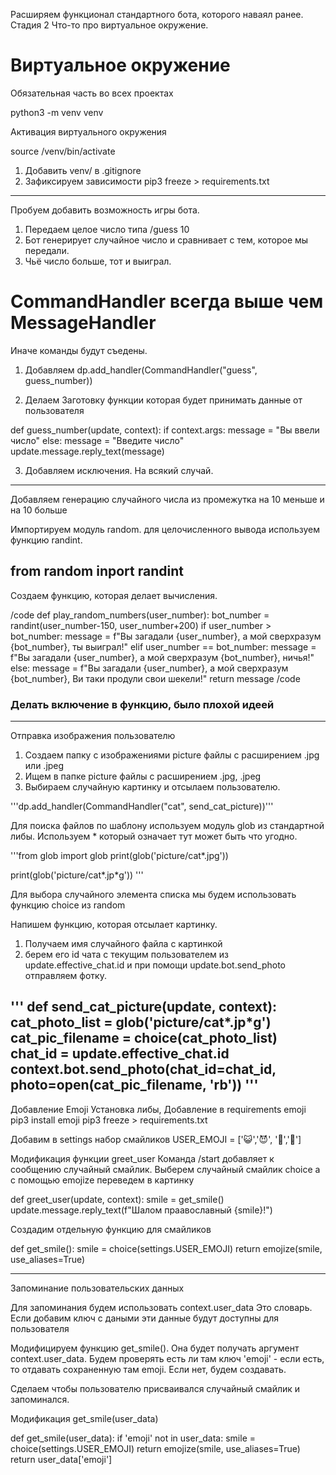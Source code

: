 Расширяем функционал стандартного бота, которого наваял ранее.
Стадия 2
Что-то про виртуальное окружение.

# Виртуальное окружение
Обязательная часть во всех проектах

python3 -m venv venv

Активация виртуального окружения

source /venv/bin/activate

1. Добавить venv/ в .gitignore
2. Зафиксируем зависимости pip3 freeze > requirements.txt
--------------------------------------
Пробуем добавить возможность игры бота.
1. Передаем целое число типа /guess 10
2. Бот генерирует случайное число и сравнивает с тем, которое мы передали.
3. Чьё число больше, тот и выиграл.

# CommandHandler всегда выше чем MessageHandler
Иначе команды будут съедены.

1. Добавляем
dp.add_handler(CommandHandler("guess", guess_number))

2. Делаем Заготовку функции которая будет принимать данные от пользователя

def guess_number(update, context):
    if context.args:
        message = "Вы ввели число"
    else:
        message = "Введите число"
    update.message.reply_text(message)

3. Добавляем исключения. На всякий случай.
--------------------------------

Добавляем генерацию случайного числа из промежутка на 10 меньше и на 10 больше

Импортируем модуль random.
для целочисленного вывода используем функцию randint.

from random inport randint
--------------------------------
Создаем функцию, которая делает вычисления.

/code def play_random_numbers(user_number):
    bot_number = randint(user_number-150, user_number+200)
    if user_number > bot_number:
        message = f"Вы загадали {user_number}, а мой сверхразум {bot_number}, ты выиграл!"
    elif user_number == bot_number:
        message = f"Вы загадали {user_number}, а мой сверхразум {bot_number}, ничья!"
    else:
        message = f"Вы загадали {user_number}, а мой сверхразум {bot_number}, Ви таки продули свои шекели!"
    return message
/code
<h3> Делать включение в функцию, было плохой идеей</h3>


----------------
Отправка изображения пользователю

1. Создаем папку с изображениями picture файлы с расширением .jpg или .jpeg
2. Ищем в папке picture файлы с расширением .jpg, .jpeg
3. Выбираем случайную картинку и отсылаем пользователю.

'''dp.add_handler(CommandHandler("cat", send_cat_picture))'''

Для поиска файлов по шаблону используем модуль glob из стандартной либы.
Используем * который означает тут может быть что угодно.

'''from glob import glob
print(glob('picture/cat*.jpg'))

print(glob('picture/cat*.jp*g'))
'''

Для выбора случайного элемента  списка мы будем использовать функцию choice из random

Напишем функцию, которая отсылает картинку.
1. Получаем имя случайного файла с картинкой
2. берем его id чата с текущим пользователем из update.effective_chat.id и
при помощи update.bot.send_photo отправляем фотку.

'''
def send_cat_picture(update, context):
    cat_photo_list = glob('picture/cat*.jp*g')
    cat_pic_filename = choice(cat_photo_list)
    chat_id = update.effective_chat.id
    context.bot.send_photo(chat_id=chat_id, photo=open(cat_pic_filename, 'rb'))
'''
----------------------------
Добавление Emoji
Установка либы,
Добавление в requirements emoji
pip3 install emoji
pip3 freeze > requirements.txt


Добавим в settings набор смайликов
USER_EMOJI = [':smiley_cat:',':smiling_imp:', ':panda_face:',':dog:']

Модификация функции greet_user
Команда /start добавляет к сообщению случайный смайлик.
Выберем случайный смайлик choice а с помощью emojize переведем в картинку

def greet_user(update, context):
    smile = get_smile()
    update.message.reply_text(f"Шалом праавославный {smile}!")

Создадим отдельную функцию для смайликов

def get_smile():
    smile = choice(settings.USER_EMOJI)
    return emojize(smile, use_aliases=True)

---------------------------
Запоминание пользовательских данных

Для запоминания будем использовать context.user_data
Это словарь. Если добавим ключ с даными  эти данные будут доступны для пользователя

Модифицируем функцию get_smile().
Она будет получать аргумент context.user_data. Будем проверять есть ли там ключ
'emoji' - если есть, то отдавать сохраненную  там emoji. Если нет, будем создавать.

Сделаем чтобы пользователю присваивался случайный смайлик и запоминался.

Модификация get_smile(user_data)

def get_smile(user_data):
    if 'emoji' not in user_data:
        smile = choice(settings.USER_EMOJI)
        return emojize(smile, use_aliases=True)
    return user_data['emoji']
